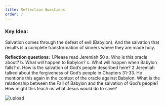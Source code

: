 ```yaml
---
title: Reflection Questions
order: 7
---
```


### Key Idea: 
Salvation comes through the defeat of evil (Babylon). And the salvation that results is a complete transformation of sinners where they are made holy.  


**Reflection questions:**
1.Please read Jeremiah 50
    a. Who is this oracle about?
    b. What will happen to Babylon?
    c. What will happen when Babylon falls? 
    d. How is the salvation of God’s people described here?
2.Jeremiah talked about the forgiveness of God’s people in Chapters 31-33. He mentions this again in the context of the oracle against Babylon. What is the relationship between the Fall of Babylon and the salvation of God’s people? How might this teach us what Jesus would do to save? 




![upload](https://github.com/stgeorgeshurstville/bulletin/assets/119166299/148ee660-ee69-46d7-bbc8-139ef05558f8)


